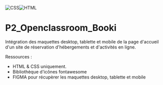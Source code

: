 ![CSS](https://github.com/GaryVH01/P2_Openclassroom_Booki/assets/124792314/7a536f72-f9bb-4d4e-9bb9-4c2e30af74b8)![HTML](https://github.com/GaryVH01/P2_Openclassroom_Booki/assets/124792314/fe4c5645-9307-4280-ac2d-bb6bd668c589)

# P2_Openclassroom_Booki
Intégration des maquettes desktop, tablette et mobile de la page d'accueil d'un site de réservation d'hébergements et d'activités en ligne.

Ressources : 
* HTML & CSS uniquement. 
* Bibliothèque d'icônes fontawesome
* FIGMA pour récupèrer les maquettes desktop, tablette et mobile
